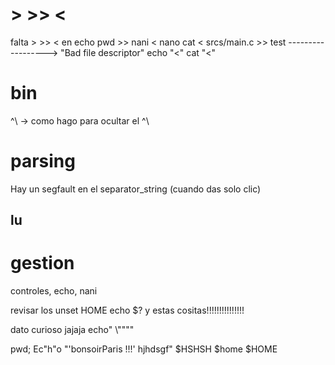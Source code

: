 # > >> <
falta > >> < en echo
pwd >> nani < nano
cat < srcs/main.c >> test ------------------> "Bad file descriptor"
echo "<"
cat "<"

# bin
^\ -> como hago para ocultar el ^\

# parsing
Hay un segfault en el separator_string (cuando das solo clic)

## lu
# gestion
 controles, echo, nani

revisar los 
unset HOME
echo $? y estas cositas!!!!!!!!!!!!!!!


dato curioso jajaja 
echo"                				\\""\""




pwd; Ec"h"o "'bonsoirParis !!!' hjhdsgf" $HSHSH $home $HOME
